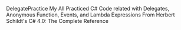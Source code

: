  DelegatePractice 
My All Practiced C# Code related with  Delegates, Anonymous Function, Events, and Lambda Expressions 
From Herbert Schildt's  C# 4.0:  The Complete Reference
 
 
 
